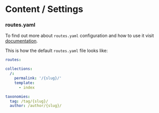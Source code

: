 # Content / Settings

### routes.yaml

To find out more about `routes.yaml` configuration and how to use it visit [documentation](https://ghost.org/docs/themes/routing/).

This is how the default `routes.yaml` file looks like:

```yaml
routes:

collections:
  /:
    permalink: '/{slug}/'
    template:
      - index

taxonomies:
  tag: /tag/{slug}/
  author: /author/{slug}/
```
